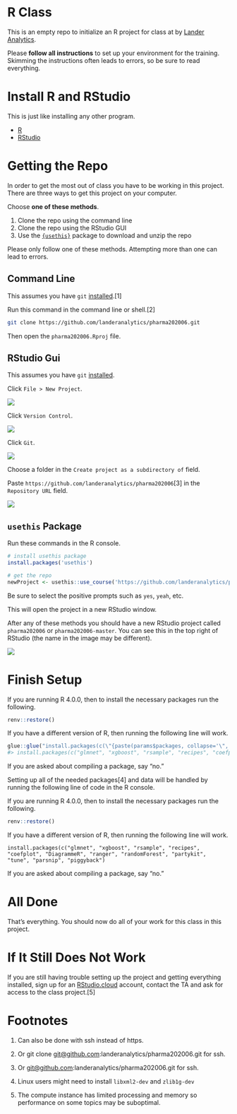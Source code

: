 
<!-- README.md is generated from README.Rmd. Please edit that file -->

<script type="text/javascript">
code .sourceCode {
    white-space: pre-wrap;       /* Since CSS 2.1 */
    white-space: -moz-pre-wrap;  /* Mozilla, since 1999 */
    white-space: -pre-wrap;      /* Opera 4-6 */
    white-space: -o-pre-wrap;    /* Opera 7 */
    word-wrap: break-word;       /* Internet Explorer 5.5+ */
    overflow-wrap: break-word;
}
</script>

# R Class

This is an empty repo to initialize an R project for class at by [Lander
Analytics](https://www.landeranalytics.com).

Please **follow all instructions** to set up your environment for the
training. Skimming the instructions often leads to errors, so be sure to
read everything.

# Install R and RStudio

This is just like installing any other program.

  - [R](https://cloud.r-project.org/)
  - [RStudio](https://www.rstudio.com/products/rstudio/download/#download)

# Getting the Repo

In order to get the most out of class you have to be working in this
project. There are three ways to get this project on your computer.

Choose **one of these methods**.

1.  Clone the repo using the command line
2.  Clone the repo using the RStudio GUI
3.  Use the [`{usethis}`](https://usethis.r-lib.org) package to download
    and unzip the repo

Please only follow one of these methods. Attempting more than one can
lead to errors.

## Command Line

This assumes you have `git`
[installed](https://git-scm.com/book/en/v2/Getting-Started-Installing-Git).\[1\]

Run this command in the command line or shell.\[2\]

``` sh
git clone https://github.com/landeranalytics/pharma202006.git
```

Then open the `pharma202006.Rproj` file.

## RStudio Gui

This assumes you have `git`
[installed](https://git-scm.com/book/en/v2/Getting-Started-Installing-Git).

Click `File > New Project`.

![](images/rstudio-project-menu.png)<!-- -->

Click `Version Control`.

![](images/rstudio-create-project.png)<!-- -->

Click `Git`.

![](images/rstudio-create-project-version-control.png)<!-- -->

Choose a folder in the `Create project as a subdirectory of` field.

Paste `https://github.com/landeranalytics/pharma202006`\[3\] in the
`Repository URL` field.

![](images/rstudio-create-project-git.png)<!-- -->

## `usethis` Package

Run these commands in the R console.

``` r
# install usethis package
install.packages('usethis')

# get the repo
newProject <- usethis::use_course('https://github.com/landeranalytics/pharma202006/archive/master.zip')
```

Be sure to select the positive prompts such as `yes`, `yeah`, etc.

This will open the project in a new RStudio window.

After any of these methods you should have a new RStudio project called
`pharma202006` or `pharma202006-master`. You can see this in the top
right of RStudio (the name in the image may be different).

![](images/ProjectCorner.png)<!-- -->

# Finish Setup

If you are running R 4.0.0, then to install the necessary packages run
the following.

``` r
renv::restore()
```

If you have a different version of R, then running the following line
will work.

``` r
glue::glue("install.packages(c(\"{paste(params$packages, collapse='\", \"')}\")")
#> install.packages(c("glmnet", "xgboost", "rsample", "recipes", "coefplot", "DiagrammeR", "ranger", "randomForest", "partykit", "tune", "parsnip", "piggyback")
```

If you are asked about compiling a package, say “no.”

Setting up all of the needed packages\[4\] and data will be handled by
running the following line of code in the R console.

If you are running R 4.0.0, then to install the necessary packages run
the following.

``` r
renv::restore()
```

If you have a different version of R, then running the following line
will work.

    install.packages(c("glmnet", "xgboost", "rsample", "recipes", "coefplot", "DiagrammeR", "ranger", "randomForest", "partykit", "tune", "parsnip", "piggyback")

If you are asked about compiling a package, say “no.”

# All Done

That’s everything. You should now do all of your work for this class in
this project.

# If It Still Does Not Work

If you are still having trouble setting up the project and getting
everything installed, sign up for an
[RStudio.cloud](https://rstudio.cloud/) account, contact the TA and ask
for access to the class project.\[5\]

# Footnotes

1.  Can also be done with ssh instead of https.

2.  Or git clone <git@github.com>:landeranalytics/pharma202006.git for
    ssh.

3.  Or <git@github.com>:landeranalytics/pharma202006.git for ssh.

4.  Linux users might need to install `libxml2-dev` and `zlib1g-dev`

5.  The compute instance has limited processing and memory so
    performance on some topics may be suboptimal.
